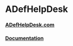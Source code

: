 # ADefHelpDesk
### [ADefHelpDesk.com ](https://ADefHelpDesk.com) 

### [Documentation](https://www.adefwebserver.com/ADefHelpDeskDocumentation/)
